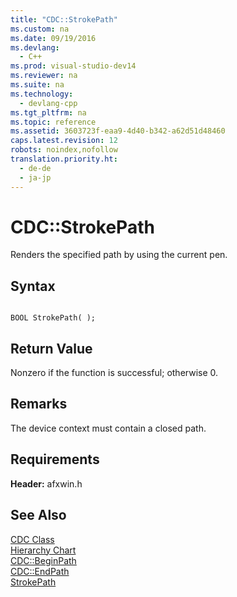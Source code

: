 ```yaml
---
title: "CDC::StrokePath"
ms.custom: na
ms.date: 09/19/2016
ms.devlang: 
  - C++
ms.prod: visual-studio-dev14
ms.reviewer: na
ms.suite: na
ms.technology: 
  - devlang-cpp
ms.tgt_pltfrm: na
ms.topic: reference
ms.assetid: 3603723f-eaa9-4d40-b342-a62d51d48460
caps.latest.revision: 12
robots: noindex,nofollow
translation.priority.ht: 
  - de-de
  - ja-jp
---
```

# CDC::StrokePath
Renders the specified path by using the current pen.  
  
## Syntax  
  
```  
  
BOOL StrokePath( );  
```  
  
## Return Value  
 Nonzero if the function is successful; otherwise 0.  
  
## Remarks  
 The device context must contain a closed path.  
  
## Requirements  
 **Header:** afxwin.h  
  
## See Also  
 [CDC Class](../vs140/CDC-Class.md)   
 [Hierarchy Chart](../vs140/Hierarchy-Chart.md)   
 [CDC::BeginPath](../vs140/CDC--BeginPath.md)   
 [CDC::EndPath](../vs140/CDC--EndPath.md)   
 [StrokePath](http://msdn.microsoft.com/library/windows/desktop/dd145124)